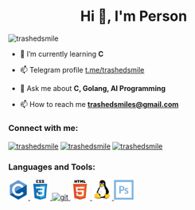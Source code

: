 <h1 align="center">Hi 👋, I'm Person</h1>

<p align="left"> <img src="https://komarev.com/ghpvc/?username=trashedsmile&label=Profile%20views&color=40e0d0&style=plastic" alt="trashedsmile" /> </p>

- 🌱 I’m currently learning **C**

- 📫 Telegram profile [t.me/trashedsmile](t.me/trashedsmile)

- 💬 Ask me about **C, Golang, AI Programming**

- 📫 How to reach me **trashedsmiles@gmail.com**

<h3 align="left">Connect with me:</h3>
<p align="left">
<a href="https://twitter.com/trashedsmile" target="blank"><img align="center" src="https://raw.githubusercontent.com/rahuldkjain/github-profile-readme-generator/master/src/images/icons/Social/twitter.svg" alt="trashedsmile" height="30" width="40" /></a>
<a href="https://instagram.com/trashedsmile" target="blank"><img align="center" src="https://raw.githubusercontent.com/rahuldkjain/github-profile-readme-generator/master/src/images/icons/Social/instagram.svg" alt="trashedsmile" height="30" width="40" /></a>
<a href="https://www.youtube.com/c/trashedsmile" target="blank"><img align="center" src="https://raw.githubusercontent.com/rahuldkjain/github-profile-readme-generator/master/src/images/icons/Social/youtube.svg" alt="trashedsmile" height="30" width="40" /></a>
</p>

<h3 align="left">Languages and Tools:</h3>

<p align="left"> <a href="https://www.cprogramming.com/" target="_blank" rel="noreferrer"> <img src="https://raw.githubusercontent.com/devicons/devicon/master/icons/c/c-original.svg" alt="c" width="40" height="40"/> </a> <a href="https://www.w3schools.com/css/" target="_blank" rel="noreferrer"> <img src="https://raw.githubusercontent.com/devicons/devicon/master/icons/css3/css3-original-wordmark.svg" alt="css3" width="40" height="40"/> </a> <a href="https://git-scm.com/" target="_blank" rel="noreferrer"> <img src="https://www.vectorlogo.zone/logos/git-scm/git-scm-icon.svg" alt="git" width="40" height="40"/> </a> <a href="https://www.w3.org/html/" target="_blank" rel="noreferrer"> <img src="https://raw.githubusercontent.com/devicons/devicon/master/icons/html5/html5-original-wordmark.svg" alt="html5" width="40" height="40"/> </a> <!--<a href="https://developer.mozilla.org/en-US/docs/Web/JavaScript" target="_blank" rel="noreferrer"> <img src="https://raw.githubusercontent.com/devicons/devicon/master/icons/javascript/javascript-original.svg" alt="javascript" width="40" height="40"/> </a>--> <a href="https://www.linux.org/" target="_blank" rel="noreferrer"> <img src="https://raw.githubusercontent.com/devicons/devicon/master/icons/linux/linux-original.svg" alt="linux" width="40" height="40"/> </a> <a href="https://www.photoshop.com/en" target="_blank" rel="noreferrer"> <img src="https://raw.githubusercontent.com/devicons/devicon/master/icons/photoshop/photoshop-line.svg" alt="photoshop" width="40" height="40"/> </a> </p>

<!--<p>01001000 01100101 01101100 01101100 01101111 00101100 00100000 01001001 00100111 01101101 00100000 01010000 01100101 01110010 01110011 01101111 01101110 00101110 00001010 01001001 00100111 01101101 00100000 01101010 01110101 01110011 01110100 00100000 01100001 00100000 01110000 01100101 01110010 01110011 01101111 01101110 00101110 00100000 01001001 00100000 01110111 01100001 01110011 00100000 01100010 01101111 01110010 01101110 00100000 01101001 01101110 00100000 01010101 01111010 01100010 01100101 01101011 01101001 01110011 01110100 01100001 01101110 00100000 01101001 01101110 00100000 00110010 00110000 00110000 00110110 00100000 01101111 01101110 00100000 01001010 01110101 01101100 01111001 00100000 00110010 00110011 01110010 01100100 00101110 00100000 01001001 00100000 01101000 01100001 01110110 01100101 00100000 01110011 01101111 01101101 01100101 00100000 01101011 01101110 01101111 01110111 01101100 01100101 01100100 01100111 01100101 00100000 01101001 01101110 00100000 01000011 01101111 01101101 01110000 01110101 01110100 01100101 01110010 00100000 01010011 01100011 01101001 01100101 01101110 01100011 01100101 00101100 00100000 01000011 01111001 01100010 01100101 01110010 00100000 01010011 01100101 01100011 01110101 01110010 01101001 01110100 01111001 00101100 00100000 01001100 01101001 01101110 01110101 01111000 00101100 00100000 01001000 01100001 01110010 01100100 01110111 01100001 01110010 01100101 00100000 01010011 01100011 01101001 01100101 01101110 01100011 01100101 00100000 01100001 01101110 01100100 00100000 01000110 01110010 01101111 01101110 01110100 00100000 01000101 01101110 01100100 00100000 01110000 01110010 01101111 01100111 01110010 01100001 01101101 01101101 01101001 01101110 01100111 00101110 00100000 01001001 00100000 01100011 01100001 01101110 00100000 01110011 01110000 01100101 01100001 01101011 00100000 01101001 01101110 00100000 00110011 00100000 01101100 01100001 01101110 01100111 01110101 01100001 01100111 01100101 01110011 00101100 00100000 01000101 01101110 01100111 01101100 01101001 01110011 01101000 00101100 00100000 01010010 01110101 01110011 01110011 01101001 01100001 01101110 00100000 01100001 01101110 01100100 00100000 01010101 01111010 01100010 01100101 01101011 00101110</p>-->
